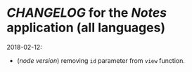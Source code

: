 # *CHANGELOG* for the *Notes* application (all languages)

2018-02-12:
 * (*node version*) removing `id` parameter from `view` function.